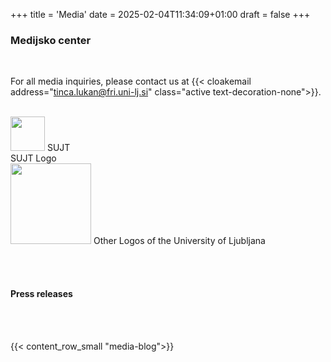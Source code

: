 +++
title = 'Media'
date = 2025-02-04T11:34:09+01:00
draft = false
+++

### Medijsko **center**

<br>

For all media inquiries, please contact us at {{< cloakemail address="tinca.lukan@fri.uni-lj.si" class="active text-decoration-none">}}.

<br>

<div class="row row-cols-1 row-cols-lg-2 g-5 mx-0 px-0">
<div class="col">
<div class="border rounded d-flex flex-column py-4 px-5">
<div>
<img src="/img/logos/MLLT-logo.png" style="width: 55px;" class="my-2">
<span class="body-big bold ms-3">SUJT</span>
</div>
<span class="body-big bold mt-3">SUJT Logo</span>
</div>
</div>
<div class="col">
<div class="border rounded d-flex flex-column py-4 px-5">
<img src="/img/logos/fri_logo_trans.png" style="width: 129px;" class="my-2">
<span class="body-big bold mt-3">Other Logos of the University of Ljubljana</span>
</div>

</div>
</div>

<br><br>

#### **Press releases**

<br><br>

{{< content_row_small "media-blog">}}

